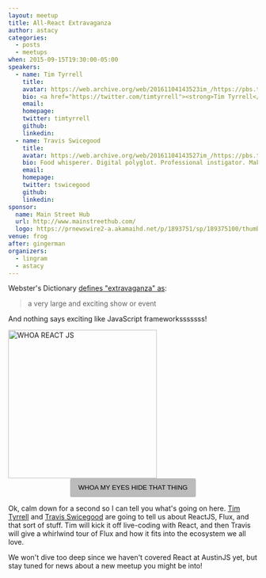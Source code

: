 ```yaml
---
layout: meetup
title: All-React Extravaganza
author: astacy
categories:
  - posts
  - meetups
when: 2015-09-15T19:30:00-05:00
speakers:
  - name: Tim Tyrrell
    title:
    avatar: https://web.archive.org/web/20161104143523im_/https://pbs.twimg.com/profile_images/625417581613060096/EfSI3lzo.jpg
    bio: <a href="https://twitter.com/timtyrrell"><strong>Tim Tyrrell</strong></a> javascript, ruby, vim, tmux, tacos, lulz. Web Client Team Lead working on healthcare price transparency.
    email:
    homepage:
    twitter: timtyrrell
    github:
    linkedin:
  - name: Travis Swicegood
    title:
    avatar: https://web.archive.org/web/20161104143527im_/https://pbs.twimg.com/profile_images/632313633767223296/I5v3bdj3.jpg
    bio: Food whisperer. Digital polyglot. Professional instigator. Maker of trouble. Too opinionated for my own good. Campus Director <a href="https://twitter.com/theironyard">@TheIronYard</a> in ATX.
    email:
    homepage:
    twitter: tswicegood
    github:
    linkedin:
sponsor:
  name: Main Street Hub
  url: http://www.mainstreethub.com/
  logo: https://prnewswire2-a.akamaihd.net/p/1893751/sp/189375100/thumbnail/entry_id/1_88euymt0/def_height/552/def_width/1054//q/100
venue: frog
after: gingerman
organizers:
  - lingram
  - astacy
---
```


Webster's Dictionary [defines "extravaganza" as][extravaganza]:

> a very large and exciting show or event

And nothing says exciting like JavaScript frameworksssssss!

<div class="sponsor-logo">
  <div class="hidden">
    <img src="https://cldup.com/G5ajKtTSq6.gif" style="width: 300px; max-width: 100%;" alt="WHOA REACT JS" />
    <button type="button" onclick="hideImage()" style="display: block; margin: 0 auto; line-height: 1.25rem; padding: .5rem 1rem; -webkit-appearance: none; border: 1px solid transparent; border-radius: 3px; background-color: #bbb;">
      WHOA MY EYES HIDE THAT THING
    </button>
  </div>

  <script>
  (function() {
    var theNoise = document.currentScript.parentElement.children[0];

    if (!window.localStorage.september2015HideGif)
      theNoise.className = '';

    window.hideImage = function() {
      theNoise.className = 'hidden';
      window.localStorage.september2015HideGif = 'for the love of everything yes';
    };
  })();
  </script>
</div>

Ok, calm down for a second so I can tell you what's going on here. [Tim Tyrrell][] and [Travis Swicegood][] are going to tell us about ReactJS, Flux, and that sort of stuff. Tim will kick it off live-coding with React, and then Travis will give a whirlwind tour of Flux and how it fits into the ecosystem we all love.

We won't dive too deep since we haven't covered React at AustinJS yet, but stay tuned for news about a new meetup you might be into!

[extravaganza]: http://www.merriam-webster.com/dictionary/suggestions/sharknado
[tim tyrrell]: https://twitter.com/timtyrrell
[travis swicegood]: https://twitter.com/tswicegood

